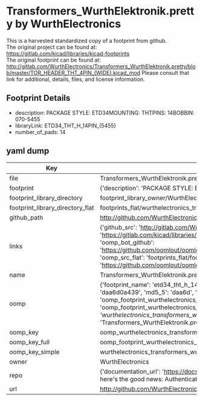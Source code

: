 # Transformers_WurthElektronik.pretty by WurthElectronics  
This is a harvested standardized copy of a footprint from github.  
The original project can be found at:  
https://gitlab.com/kicad/libraries/kicad-footprints  
The original footprint can be found at:
http://gitlab.com/WurthElectronics/Transformers_WurthElektronik.pretty/blob/master/TOR_HEADER_THT_4PIN_(WIDE).kicad_mod
Please consult that link for additional, details, files, and license information.  
## Footprint Details
* description: PACKAGE STYLE: ETD34MOUNTING: THTPINS: 14BOBBIN: 070-5455  
* libraryLink: ETD34_THT_H_14PIN_(5455)  
* number_of_pads: 14  
## yaml dump  
| Key | Value |  
| --- | --- |  
| file | Transformers_WurthElektronik.pretty/ETD34_THT_H_14PIN_(5455).kicad_mod |  
| footprint | {'description': 'PACKAGE STYLE: ETD34MOUNTING: THTPINS: 14BOBBIN: 070-5455', 'libraryLink': 'ETD34_THT_H_14PIN_(5455)', 'number_of_pads': 14} |  
| footprint_library_directory | footprint_library_owner/WurthElectronics_Transformers_WurthElektronik.pretty |  
| footprint_library_directory_flat | footprints_flat/wurthelectronics_transformers_wurthelektronik_etd34_tht_h_14pin_(5455)/working |  
| github_path | http://github.com/WurthElectronics/Transformers_WurthElektronik.pretty/blob/master/ETD34_THT_H_14PIN_(5455).kicad_mod |  
| links | {'github_src': 'http://gitlab.com/WurthElectronics/Transformers_WurthElektronik.pretty/blob/master/TOR_HEADER_THT_4PIN_(WIDE).kicad_mod', 'github_src_repo': 'https://gitlab.com/kicad/libraries/kicad-footprints', 'oomp_bot': 'footprints/wurthelectronics_transformers_wurthelektronik_etd34_tht_h_14pin_(5455)/working', 'oomp_bot_github': 'https://github.com/oomlout/oomlout_oomp_footprint_bot/tree/main/footprints/wurthelectronics_transformers_wurthelektronik_etd34_tht_h_14pin_(5455)/working', 'oomp_src_flat': 'footprints_flat/footprints_flat/wurthelectronics_transformers_wurthelektronik_etd34_tht_h_14pin_(5455)/working', 'oomp_src_flat_github': 'https://github.com/oomlout/oomlout_oomp_footprint_src/tree/main/footprints_flat/wurthelectronics_transformers_wurthelektronik_etd34_tht_h_14pin_(5455)/working'} |  
| name | Transformers_WurthElektronik.pretty |  
| oomp | {'footprint_name': 'etd34_tht_h_14pin_(5455)', 'library_name': 'transformers_wurthelektronik', 'md5': 'daa6d0a439c618853843fb4d9e5d8d62', 'md5_10': 'daa6d0a439', 'md5_5': 'daa6d', 'md5_6': 'daa6d0', 'oomp_key': 'oomp_wurthelectronics_transformers_wurthelektronik_etd34_tht_h_14pin_(5455)', 'oomp_key_extra': 'oomp_footprint_wurthelectronics_transformers_wurthelektronik_etd34_tht_h_14pin_(5455)', 'oomp_key_full': 'oomp_footprint_wurthelectronics_transformers_wurthelektronik_etd34_tht_h_14pin_(5455)_daa6d0', 'oomp_key_simple': 'wurthelectronics_transformers_wurthelektronik_etd34_tht_h_14pin_(5455)', 'original_filename': 'Transformers_WurthElektronik.pretty/ETD34_THT_H_14PIN_(5455).kicad_mod', 'owner_name': 'wurthelectronics'} |  
| oomp_key | oomp_wurthelectronics_transformers_wurthelektronik_etd34_tht_h_14pin_(5455) |  
| oomp_key_full | oomp_footprint_wurthelectronics_transformers_wurthelektronik_etd34_tht_h_14pin_(5455) |  
| oomp_key_simple | wurthelectronics_transformers_wurthelektronik_etd34_tht_h_14pin_(5455) |  
| owner | WurthElectronics |  
| repo | {'documentation_url': 'https://docs.github.com/rest/overview/resources-in-the-rest-api#rate-limiting', 'message': "API rate limit exceeded for 84.66.173.59. (But here's the good news: Authenticated requests get a higher rate limit. Check out the documentation for more details.)"} |  
| url | http://github.com/WurthElectronics/Transformers_WurthElektronik.pretty |  


